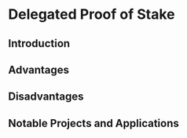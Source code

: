 # Delegated Proof of Stake

## Introduction

## Advantages

## Disadvantages

## Notable Projects and Applications